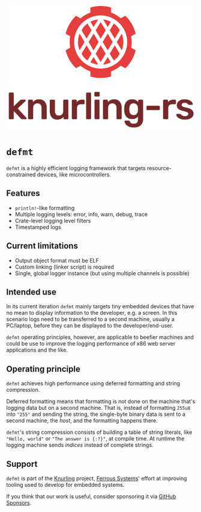 <p align="center"><img src="assets/knurling_logo_light_text.svg"></p>

# `defmt`

`defmt` is a highly efficient logging framework that targets resource-constrained devices, like microcontrollers.

## Features

- `println!`-like formatting
- Multiple logging levels: error, info, warn, debug, trace
- Crate-level logging level filters
- Timestamped logs

## Current limitations

- Output object format must be ELF
- Custom linking (linker script) is required
- Single, global logger instance (but using multiple channels is possible)

## Intended use

In its current iteration `defmt` mainly targets tiny embedded devices that have no mean to display information to the developer, e.g. a screen.
In this scenario logs need to be transferred to a second machine, usually a PC/laptop, before they can be displayed to the developer/end-user.

`defmt` operating principles, however, are applicable to beefier machines and could be use to improve the logging performance of x86 web server applications and the like.

## Operating principle

`defmt` achieves high performance using deferred formatting and string compression.

Deferred formatting means that formatting is not done on the machine that's logging data but on a second machine.
That is, instead of formatting `255u8` into `"255"` and sending the string, the single-byte binary data is sent to a second machine, the *host*, and the formatting happens there.

`defmt`'s string compression consists of building a table of string literals, like `"Hello, world"` or `"The answer is {:?}"`, at compile time.
At runtime the logging machine sends *indices* instead of complete strings.

## Support

`defmt` is part of the [Knurling] project, [Ferrous Systems]' effort at
improving tooling used to develop for embedded systems.

If you think that our work is useful, consider sponsoring it via [GitHub
Sponsors].

[Knurling]: https://knurling.ferrous-systems.com/
[Ferrous Systems]: https://ferrous-systems.com/
[GitHub Sponsors]: https://github.com/sponsors/knurling-rs